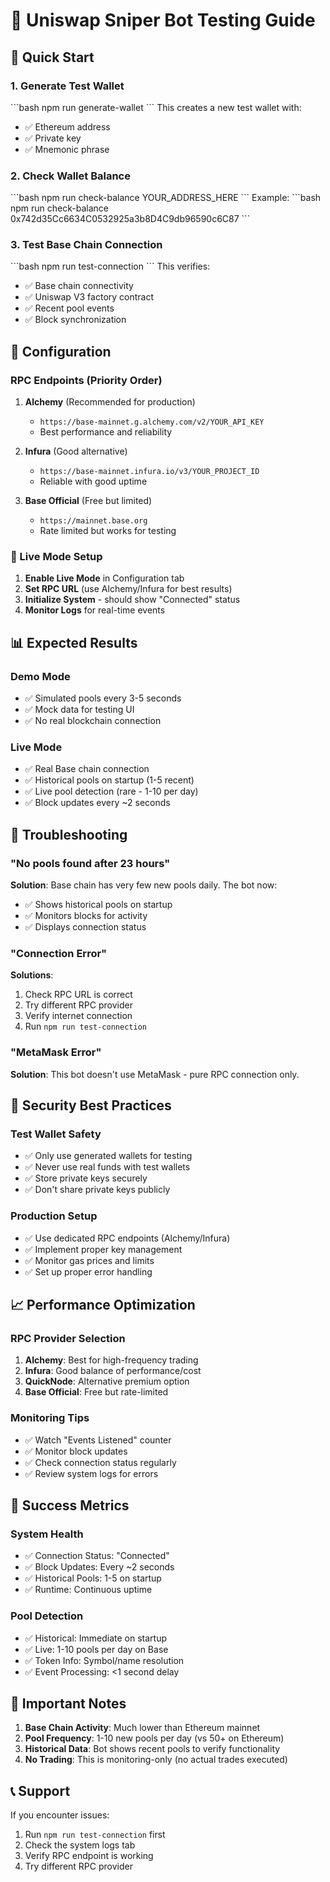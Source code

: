 # 🧪 Uniswap Sniper Bot Testing Guide

## 🚀 Quick Start

### 1. Generate Test Wallet
\`\`\`bash
npm run generate-wallet
\`\`\`
This creates a new test wallet with:
- ✅ Ethereum address
- ✅ Private key
- ✅ Mnemonic phrase

### 2. Check Wallet Balance
\`\`\`bash
npm run check-balance YOUR_ADDRESS_HERE
\`\`\`
Example:
\`\`\`bash
npm run check-balance 0x742d35Cc6634C0532925a3b8D4C9db96590c6C87
\`\`\`

### 3. Test Base Chain Connection
\`\`\`bash
npm run test-connection
\`\`\`
This verifies:
- ✅ Base chain connectivity
- ✅ Uniswap V3 factory contract
- ✅ Recent pool events
- ✅ Block synchronization

## 🔧 Configuration

### RPC Endpoints (Priority Order)
1. **Alchemy** (Recommended for production)
   - `https://base-mainnet.g.alchemy.com/v2/YOUR_API_KEY`
   - Best performance and reliability

2. **Infura** (Good alternative)
   - `https://base-mainnet.infura.io/v3/YOUR_PROJECT_ID`
   - Reliable with good uptime

3. **Base Official** (Free but limited)
   - `https://mainnet.base.org`
   - Rate limited but works for testing

### 🎯 Live Mode Setup

1. **Enable Live Mode** in Configuration tab
2. **Set RPC URL** (use Alchemy/Infura for best results)
3. **Initialize System** - should show "Connected" status
4. **Monitor Logs** for real-time events

## 📊 Expected Results

### Demo Mode
- ✅ Simulated pools every 3-5 seconds
- ✅ Mock data for testing UI
- ✅ No real blockchain connection

### Live Mode
- ✅ Real Base chain connection
- ✅ Historical pools on startup (1-5 recent)
- ✅ Live pool detection (rare - 1-10 per day)
- ✅ Block updates every ~2 seconds

## 🐛 Troubleshooting

### "No pools found after 23 hours"
**Solution**: Base chain has very few new pools daily. The bot now:
- ✅ Shows historical pools on startup
- ✅ Monitors blocks for activity
- ✅ Displays connection status

### "Connection Error"
**Solutions**:
1. Check RPC URL is correct
2. Try different RPC provider
3. Verify internet connection
4. Run `npm run test-connection`

### "MetaMask Error"
**Solution**: This bot doesn't use MetaMask - pure RPC connection only.

## 🔐 Security Best Practices

### Test Wallet Safety
- ✅ Only use generated wallets for testing
- ✅ Never use real funds with test wallets
- ✅ Store private keys securely
- ✅ Don't share private keys publicly

### Production Setup
- ✅ Use dedicated RPC endpoints (Alchemy/Infura)
- ✅ Implement proper key management
- ✅ Monitor gas prices and limits
- ✅ Set up proper error handling

## 📈 Performance Optimization

### RPC Provider Selection
1. **Alchemy**: Best for high-frequency trading
2. **Infura**: Good balance of performance/cost
3. **QuickNode**: Alternative premium option
4. **Base Official**: Free but rate-limited

### Monitoring Tips
- ✅ Watch "Events Listened" counter
- ✅ Monitor block updates
- ✅ Check connection status regularly
- ✅ Review system logs for errors

## 🎯 Success Metrics

### System Health
- ✅ Connection Status: "Connected"
- ✅ Block Updates: Every ~2 seconds
- ✅ Historical Pools: 1-5 on startup
- ✅ Runtime: Continuous uptime

### Pool Detection
- ✅ Historical: Immediate on startup
- ✅ Live: 1-10 pools per day on Base
- ✅ Token Info: Symbol/name resolution
- ✅ Event Processing: <1 second delay

## 🚨 Important Notes

1. **Base Chain Activity**: Much lower than Ethereum mainnet
2. **Pool Frequency**: 1-10 new pools per day (vs 50+ on Ethereum)
3. **Historical Data**: Bot shows recent pools to verify functionality
4. **No Trading**: This is monitoring-only (no actual trades executed)

## 📞 Support

If you encounter issues:
1. Run `npm run test-connection` first
2. Check the system logs tab
3. Verify RPC endpoint is working
4. Try different RPC provider
